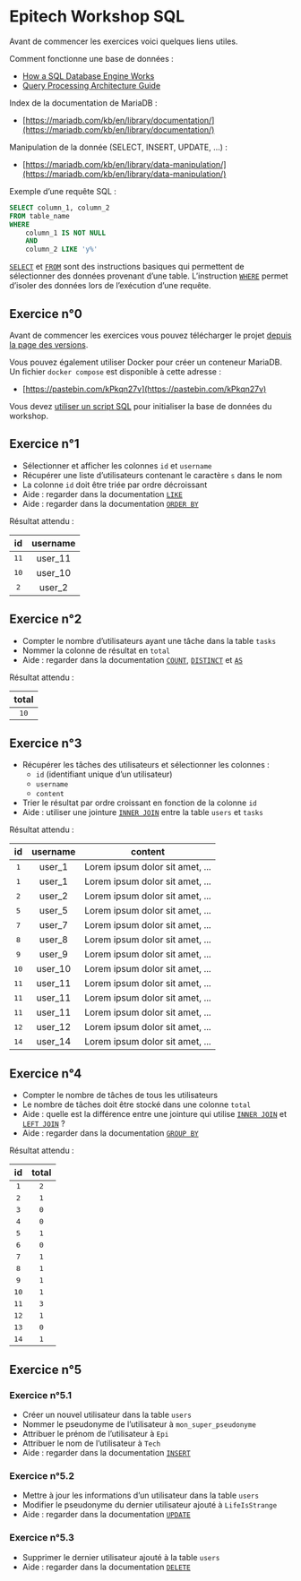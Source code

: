 # Epitech Workshop SQL
Avant de commencer les exercices voici quelques liens utiles.

Comment fonctionne une base de données :
- [How a SQL Database Engine Works](https://medium.com/@grepdennis/how-a-sql-database-engine-works-c67364e5cdfd)
- [Query Processing Architecture Guide](https://docs.microsoft.com/en-us/sql/relational-databases/query-processing-architecture-guide?view=sql-server-ver15)

Index de la documentation de MariaDB :
- [https://mariadb.com/kb/en/library/documentation/](https://mariadb.com/kb/en/library/documentation/)

Manipulation de la donnée (SELECT, INSERT, UPDATE, ...) :
- [https://mariadb.com/kb/en/library/data-manipulation/](https://mariadb.com/kb/en/library/data-manipulation/)

Exemple d’une requête SQL :
```SQL
SELECT column_1, column_2
FROM table_name
WHERE
	column_1 IS NOT NULL
	AND
	column_2 LIKE 'y%'
```

[`SELECT`](https://sql.sh/cours/select) et [`FROM`](https://sql.sh/cours/select) sont des instructions basiques qui permettent de sélectionner des données provenant d’une table. L’instruction [`WHERE`](https://sql.sh/cours/where) permet d’isoler des données lors de l’exécution d’une requête.

## Exercice n°0
Avant de commencer les exercices vous pouvez télécharger le projet [depuis la page des versions](https://github.com/niquenen/epitech_workshop_sql/releases/tag/v1.0).

Vous pouvez également utiliser Docker pour créer un conteneur MariaDB.
Un fichier `docker compose` est disponible à cette adresse :
- [https://pastebin.com/kPkqn27v](https://pastebin.com/kPkqn27v)

Vous devez [utiliser un script SQL](https://raw.githubusercontent.com/niquenen/epitech_workshop_sql/master/db.sql) pour initialiser la base de données du workshop.

## Exercice n°1
- Sélectionner et afficher les colonnes `id` et `username`
- Récupérer une liste d’utilisateurs contenant le caractère `s` dans le nom
- La colonne `id` doit être triée par ordre décroissant
- Aide : regarder dans la documentation [`LIKE`](https://sql.sh/cours/where/like)
- Aide : regarder dans la documentation [`ORDER BY`](https://sql.sh/cours/order-by)

Résultat attendu :

| **id** | **username** |
| :---: | :---: |
| <kbd>11</kbd> | user_11 |
| <kbd>10</kbd>	| user_10 |
| <kbd>2</kbd>	| user_2 |

## Exercice n°2
- Compter le nombre d’utilisateurs ayant une tâche dans la table `tasks`
- Nommer la colonne de résultat en `total`
- Aide : regarder dans la documentation [`COUNT`](https://mariadb.com/kb/en/count/), [`DISTINCT`](https://sql.sh/cours/distinct) et [`AS`](https://sql.sh/cours/alias)

Résultat attendu :

| **total** |
| :---: |
| <kbd>10</kbd> |

## Exercice n°3
- Récupérer les tâches des utilisateurs et sélectionner les colonnes :
  - `id` (identifiant unique d’un utilisateur)
  - `username`
  - `content`
- Trier le résultat par ordre croissant en fonction de la colonne `id`
- Aide : utiliser une jointure [`INNER JOIN`](https://sql.sh/cours/jointures/inner-join) entre la table `users` et `tasks`

Résultat attendu :

| **id** | **username** | **content** |
| :---: | :---: | :---: |
| <kbd>1</kbd> | user_1 | Lorem ipsum dolor sit amet, ... |
| <kbd>1</kbd> | user_1 | Lorem ipsum dolor sit amet, ... |
| <kbd>2</kbd> | user_2 | Lorem ipsum dolor sit amet, ... |
| <kbd>5</kbd> | user_5 | Lorem ipsum dolor sit amet, ... |
| <kbd>7</kbd> | user_7 | Lorem ipsum dolor sit amet, ... |
| <kbd>8</kbd> | user_8 | Lorem ipsum dolor sit amet, ... |
| <kbd>9</kbd> | user_9 | Lorem ipsum dolor sit amet, ... |
| <kbd>10</kbd> | user_10 | Lorem ipsum dolor sit amet, ... |
| <kbd>11</kbd> | user_11 | Lorem ipsum dolor sit amet, ... |
| <kbd>11</kbd> | user_11 | Lorem ipsum dolor sit amet, ... |
| <kbd>11</kbd> | user_11 | Lorem ipsum dolor sit amet, ... |
| <kbd>12</kbd> | user_12 | Lorem ipsum dolor sit amet, ... |
| <kbd>14</kbd> | user_14 | Lorem ipsum dolor sit amet, ... |

## Exercice n°4
- Compter le nombre de tâches de tous les utilisateurs
- Le nombre de tâches doit être stocké dans une colonne `total`
- Aide : quelle est la différence entre une jointure qui utilise [`INNER JOIN`](https://sql.sh/cours/jointures/inner-join) et [`LEFT JOIN`](https://sql.sh/cours/jointures/left-join) ?
- Aide : regarder dans la documentation [`GROUP BY`](https://mariadb.com/kb/en/library/group-by/)

Résultat attendu :

| **id** | **total** |
| :---: | :---: |
| <kbd>1</kbd> | <kbd>2</kbd> |
| <kbd>2</kbd> | <kbd>1</kbd> |
| <kbd>3</kbd> | <kbd>0</kbd> |
| <kbd>4</kbd> | <kbd>0</kbd> |
| <kbd>5</kbd> | <kbd>1</kbd> |
| <kbd>6</kbd> | <kbd>0</kbd> |
| <kbd>7</kbd> | <kbd>1</kbd> |
| <kbd>8</kbd> | <kbd>1</kbd> |
| <kbd>9</kbd> | <kbd>1</kbd> |
| <kbd>10</kbd> | <kbd>1</kbd> |
| <kbd>11</kbd> | <kbd>3</kbd> |
| <kbd>12</kbd> | <kbd>1</kbd> |
| <kbd>13</kbd> | <kbd>0</kbd> |
| <kbd>14</kbd> | <kbd>1</kbd> |

## Exercice n°5

### Exercice n°5.1
- Créer un nouvel utilisateur dans la table `users`
- Nommer le pseudonyme de l’utilisateur à `mon_super_pseudonyme`
- Attribuer le prénom de l’utilisateur à `Epi`
- Attribuer le nom de l’utilisateur à `Tech`
- Aide : regarder dans la documentation [`INSERT`](https://mariadb.com/kb/en/insert/)

### Exercice n°5.2
- Mettre à jour les informations d’un utilisateur dans la table `users`
- Modifier le pseudonyme du dernier utilisateur ajouté à `LifeIsStrange`
- Aide : regarder dans la documentation [`UPDATE`](https://mariadb.com/kb/en/update/)

### Exercice n°5.3
- Supprimer le dernier utilisateur ajouté à la table `users`
- Aide : regarder dans la documentation [`DELETE`](https://mariadb.com/kb/en/delete/)
